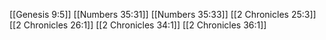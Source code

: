 [[Genesis 9:5]]
[[Numbers 35:31]]
[[Numbers 35:33]]
[[2 Chronicles 25:3]]
[[2 Chronicles 26:1]]
[[2 Chronicles 34:1]]
[[2 Chronicles 36:1]]
